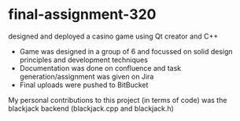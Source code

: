 # final-assignment-320

designed and deployed a casino game using Qt creator and C++

- Game was designed in a group of 6 and focussed on solid design principles and development techniques
- Documentation was done on confluence and task generation/assignment was given on Jira
- Final uploads were pushed to BitBucket 

My personal contributions to this project (in terms of code) was the blackjack backend (blackjack.cpp and blackjack.h)

